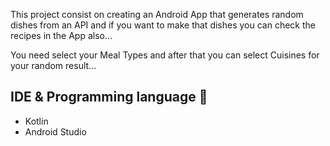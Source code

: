 This project consist on creating an Android App that generates random dishes from an API and if you want to make that dishes you can check the recipes in the App also...

You need select your Meal Types and after that you can select Cuisines for your random result...

## IDE & Programming language 🔧

* Kotlin
* Android Studio
